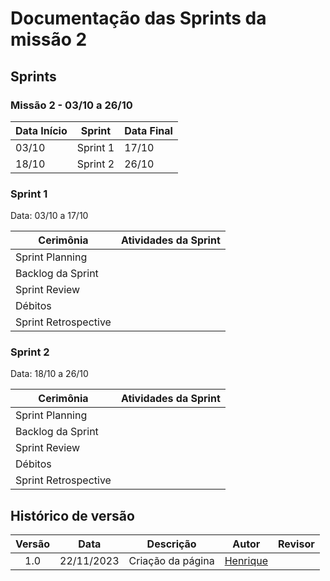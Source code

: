 # Documentação das Sprints da missão 2

## Sprints

### **Missão 2 - 03/10 a 26/10**

| Data Início | Sprint  | Data Final |
|-------------|---------|------------|
| 03/10       | Sprint 1| 17/10      |
| 18/10       | Sprint 2| 26/10      |

### Sprint 1 

Data: 03/10 a 17/10

| Cerimônia                   | Atividades da Sprint       |
|-----------------------------|---------------------------|
| Sprint Planning             |                           |
| Backlog da Sprint           |                           |
| Sprint Review               |                           |
| Débitos                     |                           |
| Sprint Retrospective        |                           |

### Sprint 2

Data: 18/10 a 26/10

| Cerimônia                   | Atividades da Sprint       |
|-----------------------------|---------------------------|
| Sprint Planning             |                           |
| Backlog da Sprint           |                           |
| Sprint Review               |                           |
| Débitos                     |                           |
| Sprint Retrospective        |                           |


## Histórico de versão

| Versão |    Data    |      Descrição       |  Autor  | Revisor |
| :----: | :--------: | :------------------: | :-----: | :-----: |
|  1.0   | 22/11/2023 | Criação da página | [Henrique](https://github.com/henriqtorresl) |   |